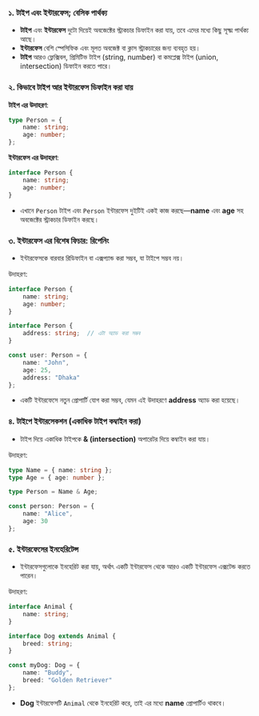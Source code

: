 ### ১. **টাইপ এবং ইন্টারফেস; বেসিক পার্থক্য**
   - **টাইপ** এবং **ইন্টারফেস** দুটো দিয়েই অবজেক্টের স্ট্রাকচার ডিফাইন করা যায়, তবে এদের মধ্যে কিছু সূক্ষ্ম পার্থক্য আছে।
   - **ইন্টারফেস** বেশি স্পেসিফিক এবং মূলত অবজেক্ট বা ক্লাস স্ট্রাকচারের জন্য ব্যবহৃত হয়।
   - **টাইপ** আরও ফ্লেক্সিবল, প্রিমিটিভ টাইপ (string, number) বা কমপ্লেক্স টাইপ (union, intersection) ডিফাইন করতে পারে।

### ২. **কিভাবে টাইপ আর ইন্টারফেস ডিফাইন করা যায়**

   **টাইপ এর উদাহরণ**:
   ```typescript
   type Person = {
       name: string;
       age: number;
   };
   ```

   **ইন্টারফেস এর উদাহরণ**:
   ```typescript
   interface Person {
       name: string;
       age: number;
   }
   ```

   - এখানে `Person` টাইপ এবং `Person` ইন্টারফেস দুইটিই একই কাজ করছে—**name** এবং **age** সহ অবজেক্টের স্ট্রাকচার ডিফাইন করছে।

### ৩. **ইন্টারফেস এর বিশেষ ফিচার: রিপেনিং**
   - ইন্টারফেসকে বারবার রিডিফাইন বা এক্সপ্যান্ড করা সম্ভব, যা টাইপে সম্ভব নয়।

   উদাহরণ:
   ```typescript
   interface Person {
       name: string;
       age: number;
   }

   interface Person {
       address: string;  // এটা অ্যাড করা সম্ভব
   }

   const user: Person = {
       name: "John",
       age: 25,
       address: "Dhaka"
   };
   ```

   - একটি ইন্টারফেসে নতুন প্রোপার্টি যোগ করা সম্ভব, যেমন এই উদাহরণে **address** অ্যাড করা হয়েছে।

### ৪. **টাইপে ইন্টারসেকশন (একাধিক টাইপ কম্বাইন করা)**
   - টাইপ দিয়ে একাধিক টাইপকে **& (intersection)** অপারেটর দিয়ে কম্বাইন করা যায়।

   উদাহরণ:
   ```typescript
   type Name = { name: string };
   type Age = { age: number };

   type Person = Name & Age;

   const person: Person = {
       name: "Alice",
       age: 30
   };
   ```

### ৫. **ইন্টারফেসের ইনহেরিটেন্স**
   - ইন্টারফেসগুলোকে ইনহেরিট করা যায়, অর্থাৎ একটি ইন্টারফেস থেকে আরও একটি ইন্টারফেস এক্সটেন্ড করতে পারেন।

   উদাহরণ:
   ```typescript
   interface Animal {
       name: string;
   }

   interface Dog extends Animal {
       breed: string;
   }

   const myDog: Dog = {
       name: "Buddy",
       breed: "Golden Retriever"
   };
   ```

   - **Dog** ইন্টারফেসটি `Animal` থেকে ইনহেরিট করে, তাই এর মধ্যে **name** প্রোপার্টিও থাকবে।
